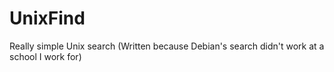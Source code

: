 # UnixFind
Really simple Unix search
(Written because Debian's search didn't work at a school I work for)
